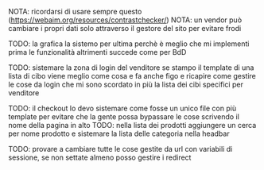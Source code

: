NOTA: 
   ricordarsi di usare sempre questo (https://webaim.org/resources/contrastchecker/)
NOTA: 
   un vendor può cambiare i propri dati solo attraverso il gestore del sito per evitare frodi
   
TODO: 
   la grafica la sistemo per ultima perchè è meglio che mi implementi prima le funzionalità
   altrimenti succede come per BdD

TODO:
   sistemare la zona di login del venditore
   se stampo il template di una lista di cibo viene meglio come cosa e fa anche figo
   e ricapire come gestire le cose da login che mi sono scordato
   in più la lista dei cibi specifici per venditore

TODO:
   il checkout lo devo sistemare come fosse un unico file con più template per evitare che la gente possa bypassare le cose scrivendo il nome della pagina in alto
TODO:
   nella lista dei prodotti aggiungere un cerca per nome prodotto
   e sistemare la lista delle categoria nella headbar

TODO:
   provare a cambiare tutte le cose gestite da url con variabili di sessione, se non settate almeno posso gestire i redirect

